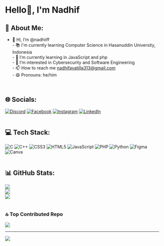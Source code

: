 
# Hello👋, I'm Nadhif

 ## 💫 About Me:
- 👋 Hi, I’m @nadhiiff<br>- 📚 I'm currently learning Computer Science in Hasanuddin University, Indonesia<br>- 🌱 I’m currently learning in JavaScript and php<br>- 👀 I’m interested in Cybersecurity and Software Engineering<br>- 📫 How to reach me nadhifayatilla313@gmail.com<br>- 😄 Pronouns: he/him<br>
<br>

## 🌐 Socials:
[![Discord](https://img.shields.io/badge/Discord-%237289DA.svg?logo=discord&logoColor=white)](https://discord.gg/nadhif0649_55396) [![Facebook](https://img.shields.io/badge/Facebook-%231877F2.svg?logo=Facebook&logoColor=white)](https://facebook.com/profile.php?id=61554905876492) [![Instagram](https://img.shields.io/badge/Instagram-%23E4405F.svg?logo=Instagram&logoColor=white)](https://instagram.com/nadhiftmma) [![LinkedIn](https://img.shields.io/badge/LinkedIn-%230077B5.svg?logo=linkedin&logoColor=white)](https://linkedin.com/in/nadhiftamma-ayatilla-a-p-47158834b/) 
<br>
<br>

## 💻 Tech Stack:
![C](https://img.shields.io/badge/c-%2300599C.svg?style=for-the-badge&logo=c&logoColor=white) ![C++](https://img.shields.io/badge/c++-%2300599C.svg?style=for-the-badge&logo=c%2B%2B&logoColor=white) ![CSS3](https://img.shields.io/badge/css3-%231572B6.svg?style=for-the-badge&logo=css3&logoColor=white) ![HTML5](https://img.shields.io/badge/html5-%23E34F26.svg?style=for-the-badge&logo=html5&logoColor=white) ![JavaScript](https://img.shields.io/badge/javascript-%23323330.svg?style=for-the-badge&logo=javascript&logoColor=%23F7DF1E) ![PHP](https://img.shields.io/badge/php-%23777BB4.svg?style=for-the-badge&logo=php&logoColor=white) ![Python](https://img.shields.io/badge/python-3670A0?style=for-the-badge&logo=python&logoColor=ffdd54) ![Figma](https://img.shields.io/badge/figma-%23F24E1E.svg?style=for-the-badge&logo=figma&logoColor=white) ![Canva](https://img.shields.io/badge/Canva-%2300C4CC.svg?style=for-the-badge&logo=Canva&logoColor=white)
<br>
<br>

## 📊 GitHub Stats:
![](https://github-readme-stats.vercel.app/api?username=nadhiiff&theme=algolia&hide_border=false&include_all_commits=false&count_private=false)<br/>
![](https://nirzak-streak-stats.vercel.app/?user=nadhiiff&theme=algolia&hide_border=false)<br/>
![](https://github-readme-stats.vercel.app/api/top-langs/?username=nadhiiff&theme=algolia&hide_border=false&include_all_commits=false&count_private=false&layout=compact)
<br>
<br>

### 🔝 Top Contributed Repo
![](https://github-contributor-stats.vercel.app/api?username=nadhiiff&limit=5&theme=algolia&combine_all_yearly_contributions=true)

---
[![](https://visitcount.itsvg.in/api?id=nadhiiff&icon=0&color=0)](https://visitcount.itsvg.in)

